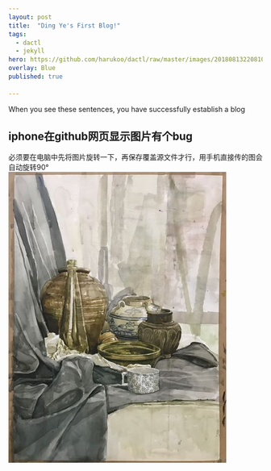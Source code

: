 ```yaml
---
layout: post
title:  "Ding Ye's First Blog!"
tags:
  - dactl
  - jekyll
hero: https://github.com/harukoo/dactl/raw/master/images/20180813220810.jpg
overlay: Blue
published: true

---
```

When you see these sentences, you have successfully establish a blog<br>
## iphone在github网页显示图片有个bug
必须要在电脑中先将图片旋转一下，再保存覆盖源文件才行，用手机直接传的图会自动旋转90°
![](https://github.com/harukoo/dactl/raw/master/images/3.jpg)<br>

